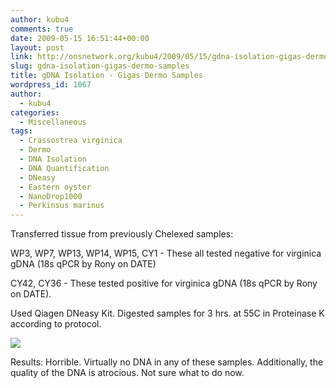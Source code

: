 ```yaml
---
author: kubu4
comments: true
date: 2009-05-15 16:51:44+00:00
layout: post
link: http://onsnetwork.org/kubu4/2009/05/15/gdna-isolation-gigas-dermo-samples/
slug: gdna-isolation-gigas-dermo-samples
title: gDNA Isolation - Gigas Dermo Samples
wordpress_id: 1067
author:
  - kubu4
categories:
  - Miscellaneous
tags:
  - Crassostrea virginica
  - Dermo
  - DNA Isolation
  - DNA Quantification
  - DNeasy
  - Eastern oyster
  - NanoDrop1000
  - Perkinsus marinus
---
```


Transferred tissue from previously Chelexed samples:

WP3, WP7, WP13, WP14, WP15, CY1 - These all tested negative for virginica gDNA (18s qPCR by Rony on DATE)

CY42, CY36 - These tested positive for virginica gDNA (18s qPCR by Rony on DATE).

Used Qiagen DNeasy Kit. Digested samples for 3 hrs. at 55C in Proteinase K according to protocol.

![](http://eagle.fish.washington.edu/Arabidopsis/20090515%20gDNA%20Dermo%20SJW-01.bmp)

Results: Horrible. Virtually no DNA in any of these samples. Additionally, the quality of the DNA is atrocious. Not sure what to do now.
